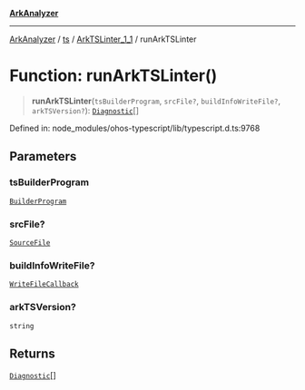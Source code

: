 [**ArkAnalyzer**](../../../../../../README.md)

***

[ArkAnalyzer](../../../../../../globals.md) / [ts](../../../README.md) / [ArkTSLinter\_1\_1](../README.md) / runArkTSLinter

# Function: runArkTSLinter()

> **runArkTSLinter**(`tsBuilderProgram`, `srcFile?`, `buildInfoWriteFile?`, `arkTSVersion?`): [`Diagnostic`](../../../interfaces/Diagnostic.md)[]

Defined in: node\_modules/ohos-typescript/lib/typescript.d.ts:9768

## Parameters

### tsBuilderProgram

[`BuilderProgram`](../../../interfaces/BuilderProgram.md)

### srcFile?

[`SourceFile`](../../../interfaces/SourceFile.md)

### buildInfoWriteFile?

[`WriteFileCallback`](../../../type-aliases/WriteFileCallback.md)

### arkTSVersion?

`string`

## Returns

[`Diagnostic`](../../../interfaces/Diagnostic.md)[]
